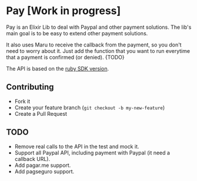 Pay [Work in progress]
===

Pay is an Elixir Lib to deal with Paypal and other payment solutions. The lib's main goal is to be easy to extend other payment solutions.

It also uses Maru to receive the callback from the payment, so you don't need to worry about it. Just add the function that you want to run everytime that a payment is confirmed (or denied). {TODO}

The API is based on the [ruby SDK version](https://github.com/paypal/PayPal-Ruby-SDK).

Contributing
------------

  * Fork it
  * Create your feature branch (`git checkout -b my-new-feature`)
  * Create a Pull Request

TODO
---
* Remove real calls to the API in the test and mock it.
* Support all Paypal API, including payment with Paypal (it need a callback URL).
* Add pagar.me support.
* Add pagseguro support.

